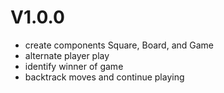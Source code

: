 # V1.0.0
- create components Square, Board, and Game
- alternate player play
- identify winner of game
- backtrack moves and continue playing